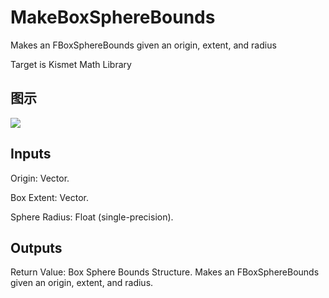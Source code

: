 # MakeBoxSphereBounds

Makes an FBoxSphereBounds given an origin, extent, and radius

Target is Kismet Math Library

## 图示

![]($-20221218-19471197.png)

## Inputs

Origin: Vector.

Box Extent: Vector.

Sphere Radius: Float (single-precision).  

## Outputs

Return Value: Box Sphere Bounds Structure. Makes an FBoxSphereBounds given an origin, extent, and radius.

